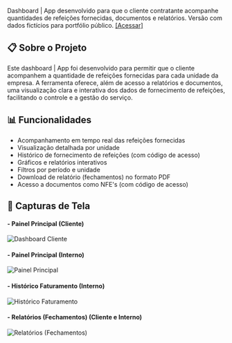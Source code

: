 Dashboard | App desenvolvido para que o cliente contratante acompanhe quantidades de refeições fornecidas, documentos e relatórios. Versão com dados fictícios para portfólio público. [[Acessar]](https://mh-grupotamburi.streamlit.app/) 



## 📋 Sobre o Projeto

Este dashboard | App foi desenvolvido para permitir que o cliente acompanhem a quantidade de refeições fornecidas para cada unidade da empresa. A ferramenta oferece, além de acesso a relatórios e documentos, uma visualização clara e interativa dos dados de fornecimento de refeições, facilitando o controle e a gestão do serviço. 

## 📊 Funcionalidades

- Acompanhamento em tempo real das refeições fornecidas
- Visualização detalhada por unidade
- Histórico de fornecimento de refeições (com código de acesso)
- Gráficos e relatórios interativos
- Filtros por período e unidade
- Download de relatório (fechamentos) no formato PDF
- Acesso a documentos como NFE's (com código de acesso)


## 📸 Capturas de Tela

#### - Painel Principal (Cliente)
![Dashboard Cliente](docs/elisa-agro-03.png)

#### - Painel Principal (Interno)
![Painel Principal](docs/elisa-agro-01.png)

#### - Histórico Faturamento (Interno)
![Histórico Faturamento](docs/elisa-agro-04.png)

#### - Relatórios (Fechamentos) (Cliente e Interno)
![Relatórios (Fechamentos)](docs/elisa-agro-02.png)


